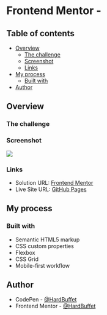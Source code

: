 # Frontend Mentor -



## Table of contents

- [Overview](#overview)
  - [The challenge](#the-challenge)
  - [Screenshot](#screenshot)
  - [Links](#links)
- [My process](#my-process)
  - [Built with](#built-with)
- [Author](#author)

## Overview

### The challenge



### Screenshot

![](./images/final-project-desktop.png)

### Links

- Solution URL: [Frontend Mentor](https://www.frontendmentor.io/solutions/type-name-here)
- Live Site URL: [GitHub Pages](https://hardbuffet.github.io/type-name-here/)

## My process

### Built with

- Semantic HTML5 markup
- CSS custom properties
- Flexbox
- CSS Grid
- Mobile-first workflow

## Author

- CodePen - [@HardBuffet](https://codepen.io/HardBuffet)
- Frontend Mentor - [@HardBuffet](https://www.frontendmentor.io/profile/HardBuffet)
